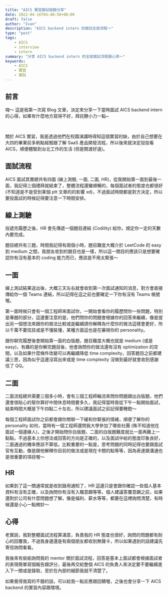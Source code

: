 ```yaml
---
title: "AICS 實習面試經驗分享"
date: 2022-04-16T04:40:58+08:00
draft: false
author: "Ivan"
description: "AICS backend intern 的面試全部流程～"
type: "post"
tags:
    - AICS
    - interview
    - intern
summary: "分享 AICS backend intern 的全部面試流程跟心得～"
keywords:
    - AICS
    - 實習
    - 面試
---
```


## 前言
嗨～ 這是我第一次寫 Blog 文章，決定來分享一下當時面試 AICS backend intern 的心得，如果有什麼地方寫得不好，拜託鞭小力一點~

</br>

關於 AICS 實習，我是透過他們在校園演講時得知這個實習的缺，由於自己想要在大四的畢業前多刷點經驗跟了解 SaaS 產品開發流程，所以後來就決定投投看 AICS，順便體驗到台北工作的生活 (但是關渡好遠)。

## 面試流程
AICS 面試其實總共有四面 (線上測驗, 一面, 二面, HR)，從我開始第一面到最後一面，我記得三個禮拜就結束了，整體流程還蠻順暢的，每個面試者的態度也都很好 (不知道是不是受到某個 ptt 文章的的影響 xd)，不過面試時間都是對方決定，所以要投面試的時候記得要注意一下時間安排。

## 線上測驗
投遞完履歷之後，HR 會先傳遞一個題目連結 (Codility) 給你，規定你一定的天數內要完成。
<br/>

題目總共有三題，時間我記得有兩個小時，題目難度大概介於 LeetCode 的 easy 到 medium 之間，我朋友收到的題目也是一樣，所以這一關目的應該只是想要確認你有沒有基本的 coding 能力而已，應該是不用太緊張～

## 一面
線上測試結果送出後，大概三天左右就會收到第一次面試通知的消息，對方會直接傳給你一個 Teams 連結，所以記得在這之前也要確定一下你有沒有 Teams 帳號喔。
<br/>

第一面時候只會有一個工程師來面試你，一開始會看你的履歷問你一些問題，特別是專題的部分，這邊要注意的是，他們問你的問題會根據你的回答來繼續，像是提出另一個想法來跟你的做法比較或是繼續請你解釋為什麼你的做法這樣會更好，所以千萬不要炫技或是不懂裝懂，某種方面這也是在審視你的 personality。
<br/>

跟你聊完履歷後會開始第一面的白版題，題目難度大概也就是 medium (或是 easy)，有趣的是你解完題目後，他會詢問你的做法還有沒有 optimization 的空間，以及如果什麼條件改變可以再繼續降低 time complexity，回答題目之前都建議三思，因為似乎這邊沒寫出來或是 time complexity 沒做到最好就會收到感謝信了 QQ。

## 二面
二面流程總共需要三個多小時，會有三個工程師輪流來問你問題跟出白版題，他們還會很貼心的幫你算好中間休息時間要多久，我記得當時我從下午一點開始面試，結束時間大概是下午四點二十左右，所以建議面試之前記得要睡飽～
<br/>

每個工程師面試你之前都會跟你閒聊一下緩和你緊張的情緒，順便了解你的 personality 如何，當時有一個工程師還問我大學參加了哪些社團 (殊不知道他在面試一個邊緣人)，之後才開始問你白版題，二面的白版題難度就比一面再難上一點點，不過基本上你想法或回答的方向是正確的，以及面試中給的態度印象良好，二面通過的機率應該不算低。比較重要的一點是，思考問題的同時記得也要跟面試官有互動，像是跟他解釋你目前的做法或是現在卡關的點等等，因為表達跟溝通也是很重要的項目喔～

## HR
如果到了這一關通常就是收到錄用通知了，HR 這邊只是會跟你確認一些個人基本資料有沒有正確，以及詢問你有沒有入職意願等等，個人建議答覆意願之前，如果還對於公司有什麼問題想了解，像是福利、薪水等等，都要在這裡詢問清楚，有時候還是小心一點微妙～

## 心得
老實說，我對整體面試流程算滿意，負責我的 HR 態度也很好，詢問的問題都有耐心的回覆我，不過我身邊還是有兩個朋友都收到無聲卡，所以如果遇到的話建議先寄信詢問看看。
</br>

我後來有偷偷詢問我的 mentor 關於面試流程，回答是基本上面試都會根據面試者的表現簡單寫個報告跟評分，最後再交給整個 AICS 的負責人來決定要不要繼續進入下一關或是錄取，至於在內部的細節我就不清楚了。
</br>

如果覺得我寫的不錯的話，可以給我一點反應跟回饋喔，之後也會分享一下 AICS backend 的實習內容跟環境。
